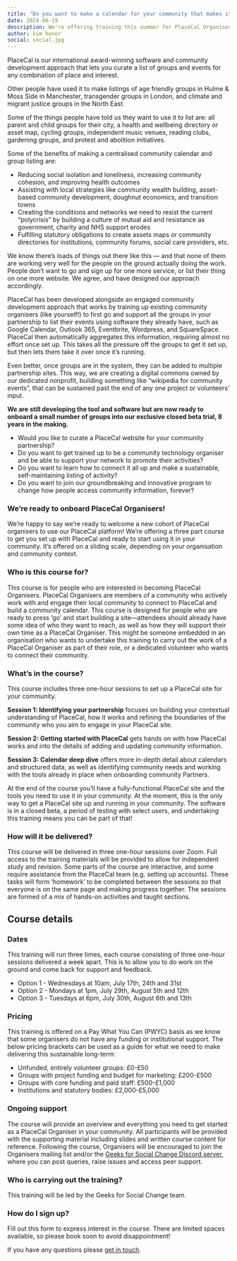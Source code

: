 ```yaml
---
title: "Do you want to make a calendar for your community that makes it easy for everyone to find out what’s going on, all in one place?"
date: 2024-06-19
description: We're offering training this summer for PlaceCal Organisers, giving you the opportunity to use PlaceCal in your community. 
author: kim honor
social: social.jpg
---
```


PlaceCal is our international award-winning software and community development approach that lets you curate a list of groups and events for any combination of place and interest.

Other people have used it to make listings of age friendly groups in Hulme & Moss Side in Manchester, transgender groups in London, and climate and migrant justice groups in the North East.

Some of the things people have told us they want to use it to list are: all parent and child groups for their city, a health and wellbeing directory or asset map, cycling groups, independent music venues, reading clubs, gardening groups, and protest and abolition initiatives. 

Some of the benefits of making a centralised community calendar and group listing are:

- Reducing social isolation and loneliness, increasing community cohesion, and improving health outcomes
- Assisting with local strategies like community wealth building, asset-based community development, doughnut economics, and transition towns
- Creating the conditions and networks we need to resist the current “polycrisis” by building a culture of mutual aid and resistance as government, charity and NHS support erodes
- Fulfilling statutory obligations to create assets maps or community directories for institutions, community forums, social care providers, etc.

We know there’s loads of things out there like this — and that none of them are working very well for the people on the ground actually doing the work. People don’t want to go and sign up for one more service, or list their thing on one more website. We agree, and have designed our approach accordingly.

PlaceCal has been developed alongside an engaged community development approach that works by training up existing community organisers (like yourself!) to first go and support all the groups in your partnership to list their events using software they already have, such as Google Calendar, Outlook 365, Eventbrite, Wordpress, and SquareSpace. PlaceCal then automatically aggregates this information, requiring almost no effort once set up. This takes all the pressure off the groups to get it set up, but then lets them take it over once it’s running.

Even better, once groups are in the system, they can be added to multiple partnership sites. This way, we are creating a digital commons owned by our dedicated nonprofit, building something like “wikipedia for community events”, that can be sustained past the end of any one project or volunteers’ input.

**We are still developing the tool and software but are now ready to onboard a small number of groups into our exclusive closed beta trial, 8 years in the making.**

- Would you like to curate a PlaceCal website for your community partnership?
- Do you want to get trained up to be a community technology organiser and be able to support your network to promote their activities?
- Do you want to learn how to connect it all up and make a sustainable, self-maintaining listing of activity?
- Do you want to join our groundbreaking and innovative program to change how people access community information, forever?

### We’re ready to onboard PlaceCal Organisers!

We’re happy to say we’re ready to welcome a new cohort of PlaceCal organisers to use our PlaceCal platform! We’re offering a three part course to get you set up with PlaceCal and ready to start using it in your community. It’s offered on a sliding scale, depending on your organisation and community context. 

### Who is this course for?

This course is for people who are interested in becoming PlaceCal Organisers. PlaceCal Organisers are members of a community who actively work with and engage their local community to connect to PlaceCal and build a community calendar. This course is designed for people who are ready to press ‘go’ and start building a site—attendees should already have some idea of who they want to reach, as well as how they will support their own time as a PlaceCal Organiser. This might be someone embedded in an organisation who wants to undertake this training to carry out the work of a PlaceCal Organiser as part of their role, or a dedicated volunteer who wants to connect their community. 

### What’s in the course?

This course includes three one-hour sessions to set up a PlaceCal site for your community. 

**Session 1: Identifying your partnership** focuses on building your contextual understanding of PlaceCal, how it works and refining the boundaries of the community who you aim to engage in your PlaceCal site.  

**Session 2: Getting started with PlaceCal** gets hands on with how PlaceCal works and into the details of adding and updating community information. 

**Session 3: Calendar deep dive** offers more in-depth detail about calendars and structured data, as well as identifying community needs and working with the tools already in place when onboarding community Partners. 

At the end of the course you’ll have a fully-functional PlaceCal site and the tools you need to use it in your community. At the moment, this is the only way to get a PlaceCal site up and running in your community. The software is in a closed beta, a period of testing with select users, and undertaking this training means you can be part of that!

### How will it be delivered?

This course will be delivered in three one-hour sessions over Zoom. Full access to the training materials will be provided to allow for independent study and revision. Some parts of the course are interactive, and some require assistance from the PlaceCal team (e.g. setting up accounts). These tasks will form ‘homework’ to be completed between the sessions so that everyone is on the same page and making progress together. The sessions are formed of a mix of hands-on activities and taught sections.

## Course details

### Dates

This training will run three times, each course consisting of three one-hour sessions delivered a week apart. This is to allow you to do work on the ground and come back for support and feedback. 

- Option 1 - Wednesdays at 10am, July 17th, 24th and 31st
- Option 2 - Mondays at 1pm, July 29th, August 5th and 12th
- Option 3 - Tuesdays at 6pm, July 30th, August 6th and 13th 

### Pricing
This training is offered on a Pay What You Can (PWYC) basis as we know that some organisers do not have any funding or institutional support. The below pricing brackets can be used as a guide for what we need to make delivering this sustainable long-term:

- Unfunded, entirely volunteer groups: £0-£50
- Groups with project funding and budget for marketing: £200-£500
- Groups with core funding and paid staff: £500-£1,000
- Institutions and statutory bodies: £2,000-£5,000

### Ongoing support
The course will provide an overview and everything you need to get started as a PlaceCal Organiser in your community. All participants will be provided with the supporting material including slides and written course content for reference. Following the course, Organisers will be encouraged to join the Organisers mailing list and/or the [Geeks for Social Change Discord server](https://discord.gfsc.studio), where you can post queries, raise issues and access peer support. 

### Who is carrying out the training?
This training will be led by the Geeks for Social Change team. 

### How do I sign up? 
Fill out this form to express interest in the course. There are limited spaces available, so please book soon to avoid disappointment!

If you have any questions please [get in touch](mailto:info@gfsc.studio). 